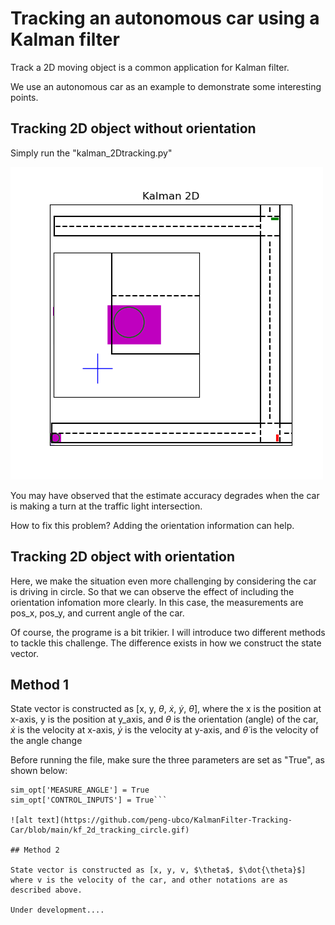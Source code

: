 # Tracking an autonomous car using a Kalman filter

Track a 2D moving object is a common application for Kalman filter.

We use an autonomous car as an example to demonstrate some interesting points.

## Tracking 2D object without orientation

Simply run the "kalman_2Dtracking.py"

![alt text](https://github.com/peng-ubco/KalmanFilter-Tracking-Car/blob/main/kf_2d_tracking.gif)

You may have observed that the estimate accuracy degrades when the car is making a turn at the traffic light intersection. 

How to fix this problem? Adding the orientation information can help.

## Tracking 2D object with orientation 

Here, we make the situation even more challenging by considering the car is driving in circle. 
So that we can observe the effect of including the orientation infomation more clearly. 
In this case, the measurements are pos_x, pos_y, and current angle of the car.

Of course, the programe is a bit trikier. I will introduce two different methods to tackle this challenge.
The difference exists in how we construct the state vector.

## Method 1
State vector is constructed as [x, y, $\theta$, $\dot{x}$, $\dot{y}$, $\dot{\theta}$],
where the x is the position at x-axis, 
y is the position at y_axis, 
and $\theta$ is the orientation (angle) of the car, 
$\dot{x}$ is the velocity at x-axis, 
$\dot{y}$ is the velocity at y-axis,
and $\dot{\theta}$ is the velocity of the angle change

Before running the file, make sure the three parameters are set as "True", as shown below: 
```sim_opt['DRIVE_CIRCLE'] = True
sim_opt['MEASURE_ANGLE'] = True
sim_opt['CONTROL_INPUTS'] = True```

![alt text](https://github.com/peng-ubco/KalmanFilter-Tracking-Car/blob/main/kf_2d_tracking_circle.gif)

## Method 2

State vector is constructed as [x, y, v, $\theta$, $\dot{\theta}$]
where v is the velocity of the car, and other notations are as described above.

Under development....







